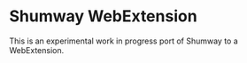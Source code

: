 Shumway WebExtension
====================

This is an experimental work in progress port of Shumway to a WebExtension.
